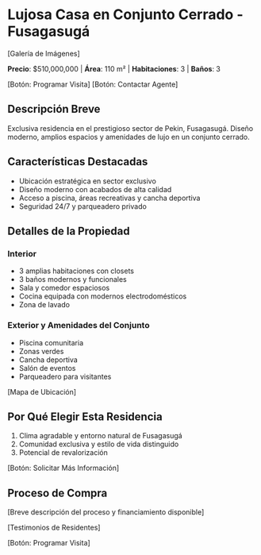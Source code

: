 # Lujosa Casa en Conjunto Cerrado - Fusagasugá

[Galería de Imágenes]

**Precio**: $510,000,000 | **Área**: 110 m² | **Habitaciones**: 3 | **Baños**: 3

[Botón: Programar Visita] [Botón: Contactar Agente]

## Descripción Breve
Exclusiva residencia en el prestigioso sector de Pekin, Fusagasugá. Diseño moderno, amplios espacios y amenidades de lujo en un conjunto cerrado.

## Características Destacadas
- Ubicación estratégica en sector exclusivo
- Diseño moderno con acabados de alta calidad
- Acceso a piscina, áreas recreativas y cancha deportiva
- Seguridad 24/7 y parqueadero privado

## Detalles de la Propiedad
### Interior
- 3 amplias habitaciones con closets
- 3 baños modernos y funcionales
- Sala y comedor espaciosos
- Cocina equipada con modernos electrodomésticos
- Zona de lavado

### Exterior y Amenidades del Conjunto
- Piscina comunitaria
- Zonas verdes
- Cancha deportiva
- Salón de eventos
- Parqueadero para visitantes

[Mapa de Ubicación]

## Por Qué Elegir Esta Residencia
1. Clima agradable y entorno natural de Fusagasugá
2. Comunidad exclusiva y estilo de vida distinguido
3. Potencial de revalorización

[Botón: Solicitar Más Información]

## Proceso de Compra
[Breve descripción del proceso y financiamiento disponible]

[Testimonios de Residentes]

[Botón: Programar Visita]